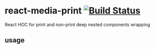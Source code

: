 # react-media-print [![Build Status](https://travis-ci.org/a-x-/react-media-print.svg?branch=master)](https://travis-ci.org/a-x-/react-media-print)

React HOC for print and non-print deep nested components wrapping

## usage

